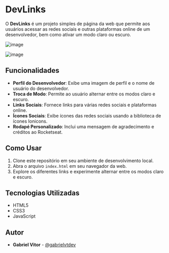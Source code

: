# DevLinks

O **DevLinks** é um projeto simples de página da web que permite aos usuários acessar as redes sociais e outras plataformas online de um desenvolvedor, bem como ativar um modo claro ou escuro.

![image](https://github.com/gabrielvtdev/projeto-discover/assets/100651934/66046bcb-6d42-4391-8e9f-32f939335e80)

![image](https://github.com/gabrielvtdev/projeto-discover/assets/100651934/6e8d4eb7-d1d0-4fda-bf81-b511967b880c)

## Funcionalidades

- **Perfil do Desenvolvedor**: Exibe uma imagem de perfil e o nome de usuário do desenvolvedor.
- **Troca de Modo**: Permite ao usuário alternar entre os modos claro e escuro.
- **Links Sociais**: Fornece links para várias redes sociais e plataformas online.
- **Ícones Sociais**: Exibe ícones das redes sociais usando a biblioteca de ícones Ionicons.
- **Rodapé Personalizado**: Inclui uma mensagem de agradecimento e créditos ao Rocketseat.

## Como Usar

1. Clone este repositório em seu ambiente de desenvolvimento local.
2. Abra o arquivo `index.html` em seu navegador da web.
3. Explore os diferentes links e experimente alternar entre os modos claro e escuro.

## Tecnologias Utilizadas

- HTML5
- CSS3
- JavaScript

## Autor

- **Gabriel Vitor** - [@gabrielvtdev](https://github.com/gabrielvtdev)



